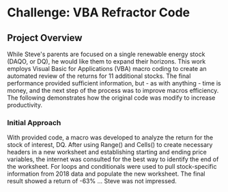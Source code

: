 # Challenge: VBA Refractor Code

## Project Overview
While Steve's parents are focused on a single renewable energy stock (DAQO, or DQ), he would like them to expand their horizons. This work employs Visual Basic for Applications (VBA) macro coding to create an automated review of the returns for 11 additional stocks. The final performance provided sufficient information, but - as with anything - time is money, and the next step of the process was to improve macros efficiency. The following demonstrates how the original code was modify to increase productivity.
   ### Initial Approach
   With provided code, a macro was developed to analyze the return for the stock of interest, DQ. After using Range() and Cells() to create necessary headers in a new worksheet and establishing starting and ending price variables, the internet was consulted for the best way to identify the end of the worksheet. For loops and conditionals were used to pull stock-specific information from 2018 data and populate the new worksheet. The final result showed a return of -63% ... Steve was not impressed.
   
   
